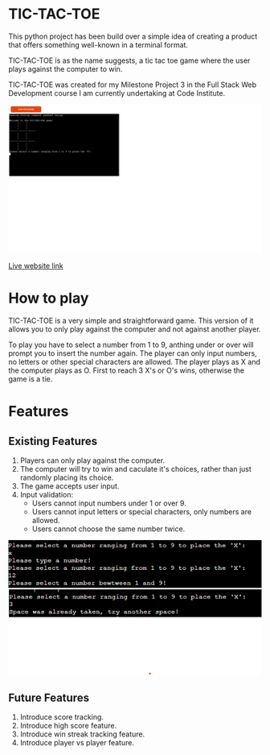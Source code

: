 # TIC-TAC-TOE

This python project has been build over a simple idea of creating a product that offers something well-known in a terminal format.

TIC-TAC-TOE is as the name suggests, a tic tac toe game where the user plays against the computer to win.

TIC-TAC-TOE was created for my Milestone Project 3 in the Full Stack Web Development course I am currently undertaking at Code Institute.

![](readme-images/amiresponsive.tic.tac.toe.png)

[Live website link](https://tic-tac-toe-ms3.herokuapp.com/)

# How to play

TIC-TAC-TOE is a very simple and straightforward game. This version of it allows you to only play against the computer and not against another player. 

To play you have to select a number from 1 to 9, anthing under or over will prompt you to insert the number again.
The player can only input numbers, no letters or other special characters are allowed.
The player plays as X and the computer plays as O.
First to reach 3 X's or O's wins, otherwise the game is a tie.

# Features

## Existing Features

1. Players can only play against the computer.
2. The computer will try to win and caculate it's choices, rather than just randomly placing its choice.
3. The game accepts user input.
4. Input validation:
    * Users cannot input numbers under 1 or over 9.
    * Users cannot input letters or special characters, only numbers are allowed.
    * Users cannot choose the same number twice.

![](readme-images/input.validation.png)
![](readme-images/same.choice.error.png)

## Future Features

1. Introduce score tracking.
2. Introduce high score feature.
3. Introduce win streak tracking feature.
4. Introduce player vs player feature.